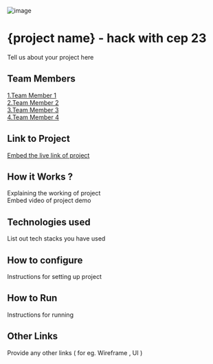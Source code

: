 ![image](./assets/HACK%20WITH%20CEP%2023%20(1).png)

# {project name} - hack with cep 23
Tell us about your project here

## Team Members
[1.Team Member 1](enter_github_profile_url)   
[2.Team Member 2](enter_github_profile_url)   
[3.Team Member 3](enter_github_profile_url)   
[4.Team Member 4](enter_github_profile_url)   

## Link to Project
[Embed the live link of project](https://www.figma.com/file/5gcLTAkLHxHUiBpeKrv6xm/AquaSolution?type=design&node-id=0%3A1&mode=design&t=zXRupCGAc1IL7knC-1)

## How it Works ?
Explaining the working of project  
Embed video of project demo

## Technologies used
List out tech stacks you have used

## How to configure
Instructions for setting up project

## How to Run
Instructions for running

## Other Links
Provide any other links ( for eg. Wireframe , UI )
